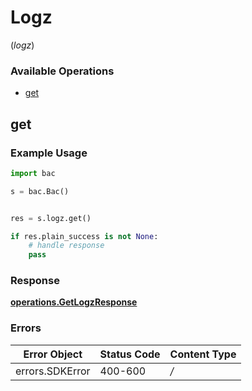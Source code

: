 # Logz
(*logz*)

### Available Operations

* [get](#get)

## get

### Example Usage

```python
import bac

s = bac.Bac()


res = s.logz.get()

if res.plain_success is not None:
    # handle response
    pass
```


### Response

**[operations.GetLogzResponse](../../models/operations/getlogzresponse.md)**
### Errors

| Error Object    | Status Code     | Content Type    |
| --------------- | --------------- | --------------- |
| errors.SDKError | 400-600         | */*             |
